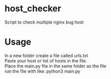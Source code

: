# host_checker
Script to check multiple nginx bug host

# Usage  
In a new folder create a file called urls.txt  
Paste your host or list of hosts in the file.   
Place the main.py file in the same folder as the file  
run the file with like: python3 main.py  
